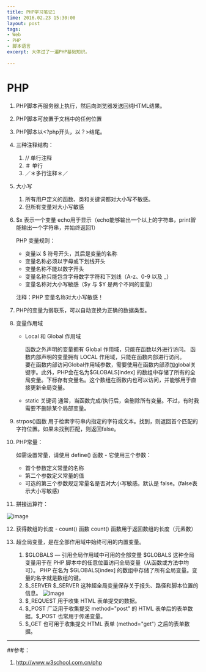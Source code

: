 ```yaml
---
title: PHP学习笔记1
time: 2016.02.23 15:30:00
layout: post
tags:
- Web
- PHP
- 脚本语言
excerpt: 大体过了一遍PHP基础知识。
    
---
```

# PHP
1. PHP脚本再服务器上执行，然后向浏览器发送回纯HTML结果。
2. PHP脚本可放置于文档中的任何位置
3. PHP脚本以<?php开头，以？>结尾。
4. 三种注释结构：
	1. // 单行注释
	2. ＃ 单行
	3. ／＊多行注释＊／
5. 大小写
	1. 所有用户定义的函数、类和关键词都对大小写不敏感。
	2. 但所有变量对大小写敏感
6. $x 表示一个变量 echo用于显示（echo能够输出一个以上的字符串，print智能输出一个字符串，并始终返回1）
	
	PHP 变量规则：
	
	- 变量以 $ 符号开头，其后是变量的名称
	- 变量名称必须以字母或下划线开头
	- 变量名称不能以数字开头
	- 变量名称只能包含字母数字字符和下划线（A-z、0-9 以及 _）
	- 变量名称对大小写敏感（$y 与 $Y 是两个不同的变量）

	注释：PHP 变量名称对大小写敏感！
7. PHP的变量为弱联系，可以自动变换为正确的数据类型。
8. 变量作用域
	- Local 和 Global 作用域
		
		函数之外声明的变量拥有 Global 作用域，只能在函数以外进行访问。
		函数内部声明的变量拥有 LOCAL 作用域，只能在函数内部进行访问。		
		要在函数内部访问Global作用域参数，需要使用在函数内部添加global关键字。此外，PHP会在名为$GLOBALS[index] 的数组中存储了所有的全局变量。下标存有变量名。这个数组在函数内也可以访问，并能够用于直接更新全局变量。
	-  static 关键词
		通常，当函数完成/执行后，会删除所有变量。不过，有时我需要不删除某个局部变量。

9. strpos()函数 用于检索字符串内指定的字符或文本。找到，则返回首个匹配的字符位置。如果未找到匹配，则返回false。
10. PHP常量：
	
	如需设置常量，请使用 define() 函数 - 它使用三个参数：
	
	- 首个参数定义常量的名称
	- 第二个参数定义常量的值
	- 可选的第三个参数规定常量名是否对大小写敏感。默认是 false。(false表示大小写敏感)
11. 拼接运算符：

![image](http://momomoxiaoxi.com/img/post/PHP/1.png)

12. 获得数组的长度 - count() 函数
count() 函数用于返回数组的长度（元素数）

13. 超全局变量，是在全部作用域中始终可用的内置变量。
	1. $GLOBALS — 引用全局作用域中可用的全部变量
$GLOBALS 这种全局变量用于在 PHP 脚本中的任意位置访问全局变量（从函数或方法中均可）。
PHP 在名为 $GLOBALS[index] 的数组中存储了所有全局变量。变量的名字就是数组的键。
	2. $_SERVER
$_SERVER 这种超全局变量保存关于报头、路径和脚本位置的信息。
![image](http://momomoxiaoxi.com/img/post/PHP/2.png)
	3. $_REQUEST 用于收集 HTML 表单提交的数据。
	4. $_POST 广泛用于收集提交 method="post" 的 HTML 表单后的表单数据。$_POST 也常用于传递变量。
	5.  $_GET 也可用于收集提交 HTML 表单 (method="get") 之后的表单数据。

----
##参考：
1. http://www.w3school.com.cn/php

